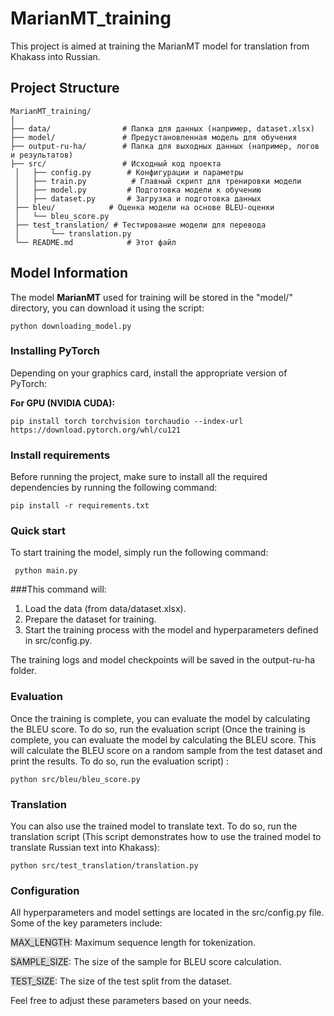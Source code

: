 # MarianMT_training
This project is aimed at training the MarianMT model for translation from Khakass into Russian.

## Project Structure
    MarianMT_training/
    │
    ├── data/                # Папка для данных (например, dataset.xlsx)
    ├── model/               # Предустановленная модель для обучения
    ├── output-ru-ha/        # Папка для выходных данных (например, логов и результатов)
    ├── src/                 # Исходный код проекта
     │   ├── config.py        # Конфигурации и параметры
     │   ├── train.py          # Главный скрипт для тренировки модели
     │   ├── model.py         # Подготовка модели к обучению
     │   ├── dataset.py       # Загрузка и подготовка данных
     ├── bleu/            # Оценка модели на основе BLEU-оценки
     │   └── bleu_score.py
     ├── test_translation/ # Тестирование модели для перевода
     │       └── translation.py
     └── README.md            # Этот файл

## Model Information
The model **MarianMT** used for training will be stored in the "model/" directory, you can download it using the script:

    python downloading_model.py


### Installing PyTorch
Depending on your graphics card, install the appropriate version of PyTorch:

**For GPU (NVIDIA CUDA):**
    
    pip install torch torchvision torchaudio --index-url https://download.pytorch.org/whl/cu121

### Install requirements
Before running the project, make sure to install all the required dependencies by running the following command:

    pip install -r requirements.txt


### Quick start
To start training the model, simply run the following command:

     python main.py

###This command will:
1. Load the data (from data/dataset.xlsx).
2. Prepare the dataset for training.
3. Start the training process with the model and hyperparameters defined in src/config.py.

The training logs and model checkpoints will be saved in the output-ru-ha folder.

### Evaluation
Once the training is complete, you can evaluate the model by calculating the BLEU score. To do so, run the evaluation script (Once the training is complete, you can evaluate the model by calculating the BLEU score. This will calculate the BLEU score on a random sample from the test dataset and print the results. To do so, run the evaluation script) :

    python src/bleu/bleu_score.py

### Translation
You can also use the trained model to translate text. To do so, run the translation script (This script demonstrates how to use the trained model to translate Russian text into Khakass):

    python src/test_translation/translation.py

### Configuration
All hyperparameters and model settings are located in the src/config.py file. Some of the key parameters include:

<span style="background-color:gainsboro;">MAX_LENGTH</span>: Maximum sequence length for tokenization.

<span style="background-color:gainsboro;">SAMPLE_SIZE</span>: The size of the sample for BLEU score calculation.

<span style="background-color:gainsboro;">TEST_SIZE</span>: The size of the test split from the dataset.

Feel free to adjust these parameters based on your needs.
